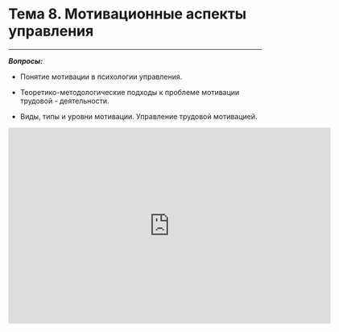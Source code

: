 # Тема 8. Мотивационные аспекты управления

---

***Вопросы:***

- Понятие мотивации в психологии управления. 

- Теоретико-методологические подходы к проблеме мотивации трудовой - деятельности. 

- Виды, типы и уровни мотивации. Управление трудовой мотивацией. 

<iframe src="https://docs.google.com/presentation/d/e/2PACX-1vRvbI5-Lrb8moZ6VjoSSGIxxZH28rhz6x692kED8qA-2SrSDaLTKM_TA3xtJoKSwvGuedKt-3V71cL_/embed?start=false&loop=false&delayms=3000" frameborder="0" width="640" height="389" allowfullscreen="true" mozallowfullscreen="true" webkitallowfullscreen="true"></iframe>